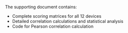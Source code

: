 The supporting document contains:
- Complete scoring matrices for all 12 devices 
- Detailed correlation calculations and statistical analysis 
- Code for Pearson correlation calculation
